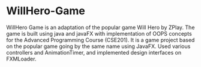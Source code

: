 # WillHero-Game
WillHero Game is an adaptation of the popular game Will Hero by ZPlay. The game is built using java and javaFX with implementation of OOPS concepts for the Advanced Programming Course (CSE201).
It is a game project based on the popular game going by the same name using JavaFX. Used various controllers and AnimationTimer, and implemented design interfaces on FXMLoader.
